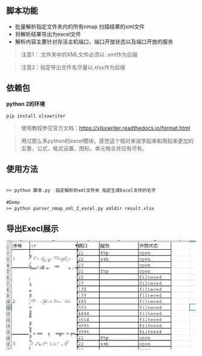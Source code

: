 
## 脚本功能

- 批量解析指定文件夹内的所有nmap 扫描结果的xml文件
- 将解析结果导出为excel文件
- 解析内容主要针对存活主机端口，端口开放状态以及端口开放的服务

> 注意1： 文件夹中的XML文件必须以 .xml作为后缀

> 注意2：指定导出文件名尽量以.xlsx作为后缀

## 依赖包

__python 2的环境__

```angular2html
pip install xlsxwriter

```

> 使用教程参见官方文档：https://xlsxwriter.readthedocs.io/format.html

> 用过那么多python的excel模块，感觉这个相对来说学起来和用起来更加的实惠，公式，格式设置，图标，单元格合并应有尽有。


## 使用方法

```pyhton

>> python 脚本.py  指定解析的xml文件夹 指定生成Excel文件的名字

#Demo
>> python parser_nmap_xml_2_excel.py xmldir result.xlsx
```

## 导出Execl展示

![导出Excel的格式]( images/Demoshow.png "导出Excel的格式")


